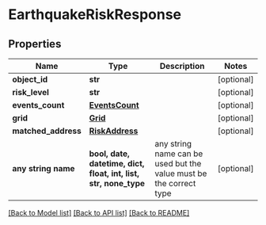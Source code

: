 # EarthquakeRiskResponse


## Properties
Name | Type | Description | Notes
------------ | ------------- | ------------- | -------------
**object_id** | **str** |  | [optional] 
**risk_level** | **str** |  | [optional] 
**events_count** | [**EventsCount**](EventsCount.md) |  | [optional] 
**grid** | [**Grid**](Grid.md) |  | [optional] 
**matched_address** | [**RiskAddress**](RiskAddress.md) |  | [optional] 
**any string name** | **bool, date, datetime, dict, float, int, list, str, none_type** | any string name can be used but the value must be the correct type | [optional]

[[Back to Model list]](../README.md#documentation-for-models) [[Back to API list]](../README.md#documentation-for-api-endpoints) [[Back to README]](../README.md)


